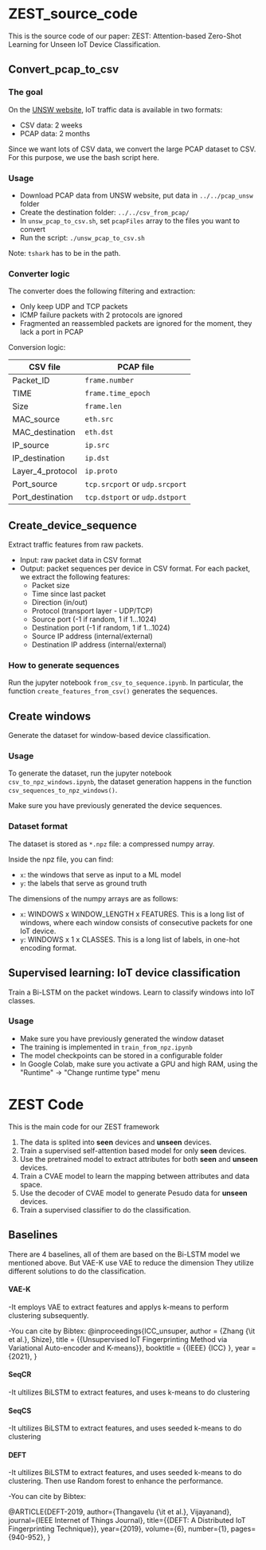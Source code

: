 # ZEST_source_code

This is the source code of our paper: ZEST: Attention-based Zero-Shot Learning for Unseen IoT Device Classification.

## Convert_pcap_to_csv
### The goal

On the [UNSW website](https://iotanalytics.unsw.edu.au/iottraces.html), IoT traffic
data is available in two formats:
* CSV data: 2 weeks
* PCAP data: 2 months

Since we want lots of CSV data, we convert the large PCAP dataset to CSV. For
this purpose, we use the bash script here.

### Usage

* Download PCAP data from UNSW website, put data in `../../pcap_unsw` folder
* Create the destination folder: `../../csv_from_pcap/`
* In `unsw_pcap_to_csv.sh`, set `pcapFiles` array to the files you want to convert
* Run the script: `./unsw_pcap_to_csv.sh`

Note: `tshark` has to be in the path.

### Converter logic

The converter does the following filtering and extraction:
* Only keep UDP and TCP packets
* ICMP failure packets with 2 protocols are ignored
* Fragmented an reassembled packets are ignored for the moment, they lack a port in PCAP

Conversion logic:

| CSV file | PCAP file |
|----------|-------------|
| Packet_ID | `frame.number` |
| TIME | `frame.time_epoch` |
| Size | `frame.len` |
| MAC_source | `eth.src` |
| MAC_destination | `eth.dst` |
| IP_source | `ip.src` |
| IP_destination | `ip.dst` |
| Layer_4_protocol | `ip.proto` |
| Port_source | `tcp.srcport` or `udp.srcport` |
| Port_destination | `tcp.dstport` or `udp.dstport` |


## Create_device_sequence

Extract traffic features from raw packets.

- Input: raw packet data in CSV format
- Output: packet sequences per device in CSV format. For each packet, we extract the following features:
  - Packet size
  - Time since last packet
  - Direction (in/out)
  - Protocol (transport layer - UDP/TCP)
  - Source port (-1 if random, 1 if 1...1024)
  - Destination port (-1 if random, 1 if 1...1024)
  - Source IP address (internal/external)
  - Destination IP address (internal/external)

### How to generate sequences

Run the jupyter notebook `from_csv_to_sequence.ipynb`. In particular, the function `create_features_from_csv()` generates the sequences.




## Create windows


Generate the dataset for window-based device classification.

### Usage

To generate the dataset, run the jupyter notebook `csv_to_npz_windows.ipynb`, the dataset generation happens in the function `csv_sequences_to_npz_windows()`.

Make sure you have previously generated the device sequences.

### Dataset format

The dataset is stored as `*.npz` file: a compressed numpy array.

Inside the npz file, you can find:
- `x`: the windows that serve as input to a ML model
- `y`: the labels that serve as ground truth

The dimensions of the numpy arrays are as follows:
- `x`: WINDOWS x WINDOW_LENGTH x FEATURES. This is a long list of windows, where each window consists of consecutive packets for one IoT device.
- `y`: WINDOWS x 1 x CLASSES. This is a long list of labels, in one-hot encoding format.


## Supervised learning: IoT device classification

Train a Bi-LSTM on the packet windows. Learn to classify windows into IoT classes.

### Usage

- Make sure you have previously generated the window dataset
- The training is implemented in `train_from_npz.ipynb`
- The model checkpoints can be stored in a configurable folder
- In Google Colab, make sure you activate a GPU and high RAM, using the "Runtime" -> "Change runtime type" menu


# ZEST Code

This is the main code for our ZEST framework

1. The data is splited into **seen** devices and **unseen** devices. 
2. Train a supervised self-attention based model for only **seen** devices. 
3. Use the pretrained model to extract attributes for both **seen** and **unseen** devices.
4. Train a CVAE model to learn the mapping between attributes and data space.
5. Use the decoder of CVAE model to generate Pesudo data for **unseen** devices.
6. Train a supervised classifier to do the classification.



## Baselines 

There are 4 baselines, all of them are based on the Bi-LSTM model we mentioned above. 
But VAE-K use VAE to reduce the dimension
They utilize different solutions to do the classification. 


#### VAE-K
-It employs VAE to extract features and applys k-means to perform clustering subsequently.

-You can cite by Bibtex: 
@inproceedings{ICC_unsuper,
  author       = {Zhang {\it et al.}, Shize},
  title        = {{Unsupervised IoT Fingerprinting Method via Variational Auto-encoder
                  and K-means}},
  booktitle    = {{IEEE} {ICC} },
  year         = {2021},
}


#### SeqCR
-It ultilizes BiLSTM to extract features, and uses k-means to do clustering 

#### SeqCS

-It ultilizes BiLSTM to extract features, and uses seeded k-means to do clustering 

#### DEFT

-It ultilizes BiLSTM to extract features, and uses seeded k-means to do clustering. Then use Random forest to enhance the performance. 


-You can cite by Bibtex: 

@ARTICLE{DEFT-2019, 
author={Thangavelu {\it et al.}, Vijayanand}, 
journal={IEEE Internet of Things Journal}, 
title={{DEFT: A Distributed IoT Fingerprinting Technique}}, 
year={2019}, 
volume={6}, 
number={1}, 
pages={940-952},
}

